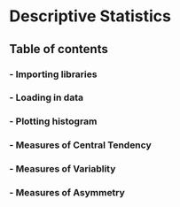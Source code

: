 # Descriptive Statistics
## **Table of contents**
### - Importing libraries
### - Loading in data
### - Plotting histogram
### - Measures of Central Tendency 
### - Measures of Variablity 
### - Measures of Asymmetry
